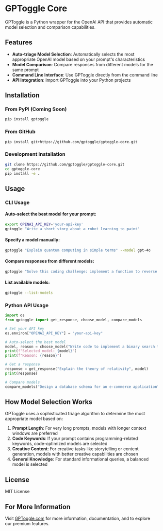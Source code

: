 # GPToggle Core

GPToggle is a Python wrapper for the OpenAI API that provides automatic model selection and comparison capabilities.

## Features

- **Auto-triage Model Selection**: Automatically selects the most appropriate OpenAI model based on your prompt's characteristics
- **Model Comparison**: Compare responses from different models for the same prompt
- **Command Line Interface**: Use GPToggle directly from the command line
- **API Integration**: Import GPToggle into your Python projects

## Installation

### From PyPI (Coming Soon)

```bash
pip install gptoggle
```

### From GitHub

```bash
pip install git+https://github.com/gptoggle/gptoggle-core.git
```

### Development Installation

```bash
git clone https://github.com/gptoggle/gptoggle-core.git
cd gptoggle-core
pip install -e .
```

## Usage

### CLI Usage

#### Auto-select the best model for your prompt:

```bash
export OPENAI_API_KEY='your-api-key'
gptoggle "Write a short story about a robot learning to paint"
```

#### Specify a model manually:

```bash
gptoggle "Explain quantum computing in simple terms" --model gpt-4o
```

#### Compare responses from different models:

```bash
gptoggle "Solve this coding challenge: implement a function to reverse a linked list" --compare gpt-4o,gpt-3.5-turbo
```

#### List available models:

```bash
gptoggle --list-models
```

### Python API Usage

```python
import os
from gptoggle import get_response, choose_model, compare_models

# Set your API key
os.environ["OPENAI_API_KEY"] = "your-api-key"

# Auto-select the best model
model, reason = choose_model("Write code to implement a binary search tree in Python")
print(f"Selected model: {model}")
print(f"Reason: {reason}")

# Get a response
response = get_response("Explain the theory of relativity", model)
print(response)

# Compare models
compare_models("Design a database schema for an e-commerce application", ["gpt-4o", "gpt-3.5-turbo"])
```

## How Model Selection Works

GPToggle uses a sophisticated triage algorithm to determine the most appropriate model based on:

1. **Prompt Length**: For very long prompts, models with longer context windows are preferred
2. **Code Keywords**: If your prompt contains programming-related keywords, code-optimized models are selected
3. **Creative Content**: For creative tasks like storytelling or content generation, models with better creative capabilities are chosen
4. **General Knowledge**: For standard informational queries, a balanced model is selected

## License

MIT License

## For More Information

Visit [GPToggle.com](https://gptoggle.com) for more information, documentation, and to explore our premium features.